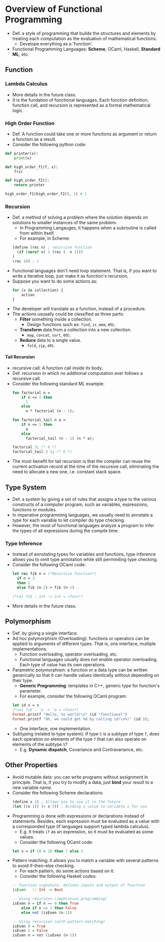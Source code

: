 # Overview of Functional Programming
- Def. a style of programming that builds the structures and elements by treating each computation as the evaluation of mathematical functions.
	- Develope everything as a 'function'.
- Functional Programming Languages: **Scheme**, OCaml, Haskell, **Standard ML**, etc.

## Function
### Lambda Calculus
- More details in the future class.
- It is the fundation of functional languages. Each function definition, function call, and recursion is represented as a formal mathematical logic.

### High Order Function
- Def. A function could take one or more functions as argument or return a function as a result.
- Consider the following python code:
```python
def printer(x):
    print(x)

def high_order_f1(f, x):
    f(x)

def high_order_f2():
    return printer

high_order_f1(high_order_f2(), 1) # 1
```
### Recursion
- Def. a method of solving a problem where the solution depends on solutions to smaller instances of the same problem.
	- In Programming Langauges, it happens when a subroutine is called from within itself.
	- For example, in Scheme:
	```scheme
	(define (rec n) ; recursive function
	  (if (zero? n) 1 (rec (- n 1)))
	)
	(rec 10) ; 1
	```
- Functional languages don't need loop statement. That is, if you want to write a iterative loop, just make it as function's recursion.
- Suppose you want to do some actions as:
	```python
	for (x in collection) {
		action
	}
	```
- The developer will translate as a function, instead of a procedure.
- The actions ususally could be classified as three parts:
	- **Filter** something inside a collection.
		- Design functions such as: `find`, `is_mem`, etc.
	- **Transform** data from a collection into a new collection.
		- `map`, `concat`, `sort`, etc.
	- **Reduce** data to a single value.
		-  `fold`, `zip`, etc.
#### Tail Recursion
- recursive call: A function call inside its body.
- Def. recursion in which no additional computation ever follows a recursive call.
- Consider the following standard ML example:
	```sml
	fun factorial n =
	    if n <= 1 then
	      1
	    else
	      n * factorial (n - 1);

	fun factorial_tail n a =
	    if n <= 1 then
	      a
	    else
	      factorial_tail (n - 1) (n * a);

	factorial 3; (* 6 *)
	factorial_tail 3 1; (* 6 *)
	```
- The most benefit for tail recursion is that the compiler can reuse the current activation record at the time of the recursive call, eliminating the need to allocate a new one, i.e. constant stack space.

## Type System
- Def. a system by giving a set of rules that assigns a type to the various constructs of a computer program, such as variables, expressions, functions or modules.
- In imperative programming languages, we usually need to annotate a type for each vairable to let compiler do type checking.
- However, the most of functional languages analyze a program to infer the types of all expressions during the compile time.

### Type Inference
- Instead of annotating types for variables and functions, type inference allows you to omit type annotation while still permmiting type checking.
- Consider the following OCaml code:
	```ocaml
	let rec fib n = (*Recursive function*)
	  if n < 3 
	  then 1 
	  else fib (n-2) + fib (n-1)

	(*val fib : int -> int = <fun>*)
	```
- More details in the future class.

## Polymorphism
- Def. by giving a single interface.
- Ad hoc polymorphism (Overloading): functions or operators can be applied to arguments of different types. That is, one interface, multiple implementations.
	- Function overloading, operator overloading, etc.
	- Functional languages usually does not enable operator overloading. Each type of value has its own operations.
- Parametric polymorphism: a function or a data type can be written generically so that it can handle values identically without depending on their type.
	- **Generic Programming**: templates in C++, generic type for function's parameter.
	- For example, consider the following OCaml program:
	```OCaml
	let id x = x
	(*val fib : 'a -> 'a = <fun>*)
	Format.printf "Hello, %s world!\n" (id "functional")
	Format.printf "Oh, we could get %d by calling id!\n%!" (id 3);
	```
	- One interface, one implementation.
- Subtyping (related to type system): If type `S` is a subtype of type `T`, does each operation on elements of the type `T` that can also operate on elements of the subtype `S`?
	- E.g. **Dynamic dispatch**, Covariance and Contravariance, etc.

## Other Properties

- Avoid mutable data: you can write programs without assignment in principle. That is, if you try to modify a data, just **bind** your result to a new variable name.
- Consider the following Scheme declarations:
	```scheme
	(define x 1) ; Allows you to use it in the future
	(let ((x 1)) (+ x 5)) ; Binding a value to variable x for use
	```
- Programming is done with expressions or declarations instead of statements. Besides, each expression must be evaluated as a value with a corresponded type (if languages support typed lambda calculus).
	- E.g. It treats `if` as an expression, so it must be evaluated as some values.
	- Consider the following OCaml code:
	```ocaml
	let x = if 10 < 20 then 7 else 5
	```
- Pattern matching: it allows you to match a variable with several patterns to avoid if-then-else checking.
	- For each pattern, do some actions based on it.
	- Consider the following Haskell codes:
	```Haskell
	-- Function signature, defines inputs and output of function
	isEven   :: Int -> Bool 
	
	-- Using recursion (imperative programming)
	isEven n = if n == 0 then True 
		else if n == 1 then False 
		else not (isEven (n-1))
	
	-- Using recursion (with pattern matching)
	isEven 0 = True
	isEven 1 = False
	isEven n = not (isEven (n-1))
	```
